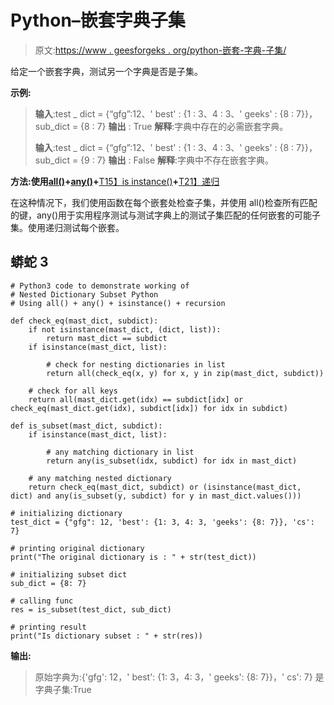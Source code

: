 # Python–嵌套字典子集

> 原文:[https://www . geesforgeks . org/python-嵌套-字典-子集/](https://www.geeksforgeeks.org/python-nested-dictionary-subset/)

给定一个嵌套字典，测试另一个字典是否是子集。

**示例:**

> **输入**:test _ dict = {“gfg”:12、' best' : {1 : 3、4 : 3、' geeks' : {8 : 7}}，sub_dict = {8 : 7}
> **输出** : True
> **解释**:字典中存在的必需嵌套字典。
> 
> **输入**:test _ dict = {“gfg”:12、' best' : {1 : 3、4 : 3、' geeks' : {8 : 7}}，sub_dict = {9 : 7}
> **输出** : False
> **解释**:字典中不存在嵌套字典。

**方法:使用**[**all()**](https://www.geeksforgeeks.org/any-all-in-python/)**+**[**any()**](https://www.geeksforgeeks.org/any-all-in-python/)**+**[T15】is instance()](https://www.geeksforgeeks.org/python-isinstance-method/)**+**[T21】递归](https://www.geeksforgeeks.org/recursion/)

在这种情况下，我们使用函数在每个嵌套处检查子集，并使用 all()检查所有匹配的键，any()用于实用程序测试与测试字典上的测试子集匹配的任何嵌套的可能子集。使用递归测试每个嵌套。

## 蟒蛇 3

```
# Python3 code to demonstrate working of
# Nested Dictionary Subset Python
# Using all() + any() + isinstance() + recursion

def check_eq(mast_dict, subdict):
    if not isinstance(mast_dict, (dict, list)):
        return mast_dict == subdict
    if isinstance(mast_dict, list):

        # check for nesting dictionaries in list
        return all(check_eq(x, y) for x, y in zip(mast_dict, subdict))

    # check for all keys
    return all(mast_dict.get(idx) == subdict[idx] or check_eq(mast_dict.get(idx), subdict[idx]) for idx in subdict)

def is_subset(mast_dict, subdict):
    if isinstance(mast_dict, list):

        # any matching dictionary in list
        return any(is_subset(idx, subdict) for idx in mast_dict)

    # any matching nested dictionary
    return check_eq(mast_dict, subdict) or (isinstance(mast_dict, dict) and any(is_subset(y, subdict) for y in mast_dict.values()))

# initializing dictionary
test_dict = {"gfg": 12, 'best': {1: 3, 4: 3, 'geeks': {8: 7}}, 'cs': 7}

# printing original dictionary
print("The original dictionary is : " + str(test_dict))

# initializing subset dict
sub_dict = {8: 7}

# calling func
res = is_subset(test_dict, sub_dict)

# printing result
print("Is dictionary subset : " + str(res))
```

**输出:**

> 原始字典为:{'gfg': 12，' best': {1: 3，4: 3，' geeks': {8: 7}}，' cs': 7}
> 是字典子集:True